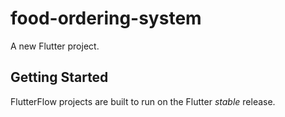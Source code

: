 # food-ordering-system

A new Flutter project.

## Getting Started

FlutterFlow projects are built to run on the Flutter _stable_ release.
